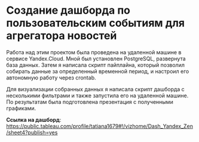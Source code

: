 # Создание дашборда по пользовательским событиям для агрегатора новостей

Работа над этим проектом была проведена на удаленной машине в сервисе Yandex.Cloud. Мной был установлен PostgreSQL, развернута база данных. Затем я написала скрипт пайплайна, который позволил собирать данные за определенный временной период, и настроил его автономную работу через crontab.

Для визуализации собранных данных я написала скрипт дашборда с несколькими фильтрами и также запустила его на удаленной машине. По результатам была подготовлена презентация с полученными графиками.

**Ссылка на дашборд**: https://public.tableau.com/profile/tatiana1679#!/vizhome/Dash_Yandex_Zen/sheet4?publish=yes
